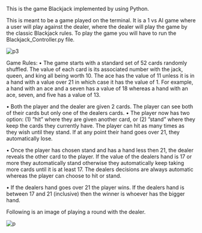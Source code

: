 This is the game Blackjack implemented by using Python.

This is meant to be a game played on the terminal. It is a 1 vs AI game where a user will play against the dealer, where the dealer will play the game by the classic Blackjack rules. To play the game you will have to run the Blackjack_Controller.py file. 

![p3](https://user-images.githubusercontent.com/35476666/125220092-f9d05680-e27a-11eb-9f04-89ad8dcf2b61.PNG)

Game Rules:
• The game starts with a standard set of 52 cards randomly shuffled. The value of each card is its associated number with the jack, queen, and king all being worth 10. The ace has the value of 11 unless it is in a hand with a value over 21 in which case it has the value of 1. For example, a hand with an ace and a seven has a value of 18 whereas a hand with an ace, seven, and five has a value of 13. 

• Both the player and the dealer are given 2 cards. The player can see both of their cards but only one of the dealers cards.
• The player now has two option: (1) ”hit” where they are given another card, or (2) ”stand” where they keep the cards they currently have. The player can hit as many times as they wish until they stand. If at any point their hand goes over 21, they automatically lose.

• Once the player has chosen stand and has a hand less then 21, the dealer reveals the other card to
the player. If the value of the dealers hand is 17 or more they automatically stand otherwise they
automatically keep taking more cards until it is at least 17. The dealers decisions are always automatic
whereas the player can choose to hit or stand.

• If the dealers hand goes over 21 the player wins. If the dealers hand is between 17 and 21 (inclusive) then the winner is whoever has the bigger hand.

Following is an image of playing a round with the dealer.

![p](https://user-images.githubusercontent.com/35476666/125219827-65fe8a80-e27a-11eb-860b-249817e5f0b2.PNG)

